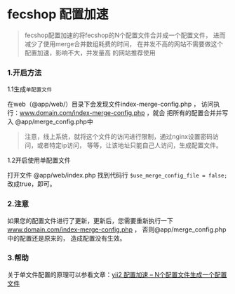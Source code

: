 fecshop 配置加速
================

> fecshop配置加速的将fecshop的N个配置文件合并成一个配置文件，
> 进而减少了使用merge合并数组耗费的时间，
> 在并发不高的网站不需要做这个配置加速，影响不大，并发量高
> 的网站推荐使用

### 1.开启方法

1.1生成`单配置文件`

在web（@app/web/）目录下会发现文件index-merge-config.php ，
访问执行：www.domain.com/index-merge-config.php ，就会
把所有的配置合并并写入 @app/merge_config.php中

> 注意，线上系统，就将这个文件的访问进行限制，通过nginx设置密码访问，或者特定ip访问，
等等，让该地址只能自己人访问，生成配置文件。

1.2开启使用单配置文件

打开文件  @app/web/index.php 找到代码行
`$use_merge_config_file = false; `
改成true，即可。

### 2.注意

如果您的配置文件进行了更新，更新后，您需要重新执行一下
www.domain.com/index-merge-config.php ，
否则@app/merge_config.php中的配置还是原来的，
造成配置没有生效。

### 3.帮助

关于单文件配置的原理可以参看文章：[yii2 配置加速 – N个配置文件生成一个配置文件](http://www.fancyecommerce.com/2017/04/10/yii2-%e9%85%8d%e7%bd%ae%e5%8a%a0%e9%80%9f-n%e4%b8%aa%e9%85%8d%e7%bd%ae%e6%96%87%e4%bb%b6%e7%94%9f%e6%88%90%e4%b8%80%e4%b8%aa%e9%85%8d%e7%bd%ae%e6%96%87%e4%bb%b6/)















